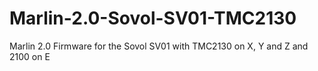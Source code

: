 # Marlin-2.0-Sovol-SV01-TMC2130
Marlin 2.0 Firmware for the Sovol SV01 with TMC2130 on X, Y and Z and 2100 on E
